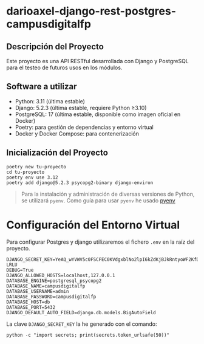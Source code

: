 # darioaxel-django-rest-postgres-campusdigitalfp

## Descripción del Proyecto
Este proyecto es una API RESTful desarrollada con Django y PostgreSQL para el testeo de futuros 
usos en los módulos.

## Software a utilizar
* Python: 3.11 (última estable)
* Django: 5.2.3 (última estable, requiere Python ≥3.10)
* PostgreSQL: 17 (última estable, disponible como imagen oficial en Docker)
* Poetry: para gestión de dependencias y entorno virtual
* Docker y Docker Compose: para contenerización

## Inicialización del Proyecto
```shell
poetry new tu-proyecto
cd tu-proyecto
poetry env use 3.12
poetry add django@5.2.3 psycopg2-binary django-environ
```

> Para la instalación y administración de diversas versiones
> de Python, se utilizará `pyenv`. 
> Como guía para usar `pyenv` he usado [pyenv](https://realpython.com/intro-to-pyenv/)

# Configuración del Entorno Virtual

Para configurar Postgres y django utilizaremos el fichero `.env` en la raíz del proyecto.

```shell
DJANGO_SECRET_KEY=YeAQ_wYVWV5c0FSCFEC0KVdgxblNo2lpI6kZdKjBJkRntyoWF2KfDnm1ZI_xvl-LRLU
DEBUG=True
DJANGO_ALLOWED_HOSTS=localhost,127.0.0.1
DATABASE_ENGINE=postgresql_psycopg2
DATABASE_NAME=campusdigitalfp
DATABASE_USERNAME=admin
DATABASE_PASSWORD=campusdigitalfp
DATABASE_HOST=db
DATABASE_PORT=5432
DJANGO_DEFAULT_AUTO_FIELD=django.db.models.BigAutoField
```

La clave `DJANGO_SECRET_KEY` la he generado con el comando:
```shell
python -c "import secrets; print(secrets.token_urlsafe(50))"
